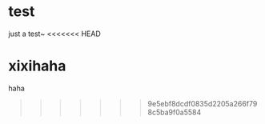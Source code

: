# test

just a test~
<<<<<<< HEAD







xixihaha
=======
haha
>>>>>>> 9e5ebf8dcdf0835d2205a266f798c5ba9f0a5584
